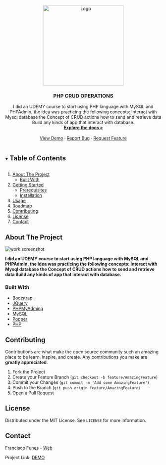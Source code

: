 <!-- PROJECT LOGO -->
<br />
<p align="center">
  <a href="https://github.com/franciscofunes/php-crud-todo">
    <img src="https://i.imgur.com/e0KpRYE.png" alt="Logo" width="260" height="260">
  </a>

  <h3 align="center">PHP CRUD OPERATIONS</h3>

  <p align="center">
    I did an UDEMY course to start using PHP language with MySQL and PHPAdmin, the idea was practicing the following concepts: Interact with Mysql database the Concept of CRUD actions how to send and retrieve data Build any kinds of app that interact with database.
    <br />
    <a href="https://github.com/franciscofunes/php-crud-todo"><strong>Explore the docs »</strong></a>
    <br />
    <br />
    <a href="https://equaldev.netlify.app/en/">View Demo</a>
    ·
    <a href="https://github.com/franciscofunes/equaldevweb/issues">Report Bug</a>
    ·
    <a href="https://github.com/franciscofunes/equaldevweb/issues">Request Feature</a>
  </p>
</p>



<!-- TABLE OF CONTENTS -->
<details open="open">
  <summary><h2 style="display: inline-block">Table of Contents</h2></summary>
  <ol>
    <li>
      <a href="#about-the-project">About The Project</a>
      <ul>
        <li><a href="#built-with">Built With</a></li>
      </ul>
    </li>
    <li>
      <a href="#getting-started">Getting Started</a>
      <ul>
        <li><a href="#prerequisites">Prerequisites</a></li>
        <li><a href="#installation">Installation</a></li>
      </ul>
    </li>
    <li><a href="#usage">Usage</a></li>
    <li><a href="#roadmap">Roadmap</a></li>
    <li><a href="#contributing">Contributing</a></li>
    <li><a href="#license">License</a></li>
    <li><a href="#contact">Contact</a></li>
  </ol>
</details>



<!-- ABOUT THE PROJECT -->
## About The Project

<img src="https://i.imgur.com/Q96SXZd.jpg"
     alt="work screenshot" /> <br/>


**I did an UDEMY course to start using PHP language with MySQL and PHPAdmin, the idea was practicing the following concepts: Interact with Mysql database the Concept of CRUD actions how to send and retrieve data Build any kinds of app that interact with database.**


### Built With

* [Bootstrap](https://getbootstrap.com)
* [JQuery](https://jquery.com)
* [PHPMyAdming](https://yiotis.net/filterizr/#/)
* [MySQL](https://yiotis.net/filterizr/#/)
* [Popper](https://yiotis.net/filterizr/#/)
* [PHP](https://yiotis.net/filterizr/#/)


<!-- CONTRIBUTING -->
## Contributing

Contributions are what make the open source community such an amazing place to be learn, inspire, and create. Any contributions you make are **greatly appreciated**.

1. Fork the Project
2. Create your Feature Branch (`git checkout -b feature/AmazingFeature`)
3. Commit your Changes (`git commit -m 'Add some AmazingFeature'`)
4. Push to the Branch (`git push origin feature/AmazingFeature`)
5. Open a Pull Request

<!-- LICENSE -->
## License

Distributed under the MIT License. See `LICENSE` for more information.


<!-- CONTACT -->
## Contact

Francisco Funes - [Web](https://franciscofunes.netlify.com/)

Project Link: [DEMO](https://equaldev.netlify.app/en/)